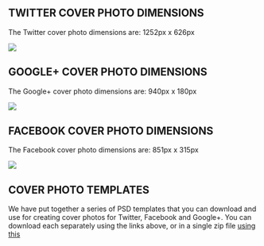 <!--
id: 36046222121
link: http://blog.hengkiardo.com/post/36046222121/twitter-facebook-and-google-cover-photo-dimensions-and-t
slug: twitter-facebook-and-google-cover-photo-dimensions-and-t
date: Mon Nov 19 2012 11:40:00 GMT+0700 (WIT)
publish: 2012-11-019
tags: facebook, Twitter, google+
title: Twitter, Facebook and Google+ Cover Photo and Templates
-->


TWITTER COVER PHOTO DIMENSIONS
------------------------------

The Twitter cover photo dimensions are: 1252px x 626px

![](http://www.pushon.co.uk/wp-content/uploads/twitter-cover-photo-template.png)

GOOGLE+ COVER PHOTO DIMENSIONS
------------------------------

The Google+ cover photo dimensions are: 940px x 180px

![](http://www.pushon.co.uk/wp-content/uploads/google-cover-photo-template.png)

FACEBOOK COVER PHOTO DIMENSIONS
-------------------------------

The Facebook cover photo dimensions are: 851px x 315px

![](http://www.pushon.co.uk/wp-content/uploads/facebook-cover-photo-template.png)

COVER PHOTO TEMPLATES
---------------------

We have put together a series of PSD templates that you can download and
use for creating cover photos for Twitter, Facebook and Google+. You can
download each separately using the links above, or in a single zip file
[using
this](http://www.pushon.co.uk/wp-content/uploads/cover-photo-templates.zip "Cover Photo Template")

